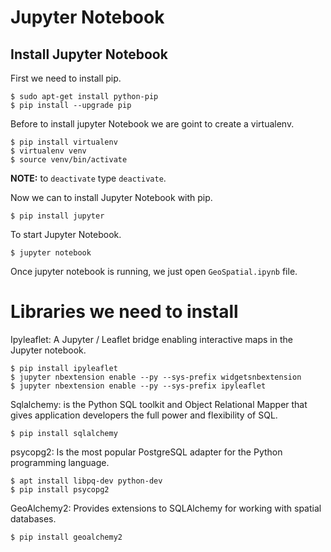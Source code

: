 # Jupyter Notebook

## Install Jupyter Notebook

First we need to install pip.

```
$ sudo apt-get install python-pip
$ pip install --upgrade pip
```

Before to install jupyter Notebook we are goint to create a virtualenv.

```
$ pip install virtualenv
$ virtualenv venv  
$ source venv/bin/activate
```
**NOTE:** to `deactivate` type `deactivate`.


Now we can to install Jupyter Notebook with pip.

```
$ pip install jupyter
```

To start Jupyter Notebook.

```
$ jupyter notebook
```

Once jupyter notebook is running, we just open `GeoSpatial.ipynb` file.

# Libraries we need to install

Ipyleaflet: A Jupyter / Leaflet bridge enabling interactive maps in the Jupyter notebook.

```
$ pip install ipyleaflet
$ jupyter nbextension enable --py --sys-prefix widgetsnbextension
$ jupyter nbextension enable --py --sys-prefix ipyleaflet
```

Sqlalchemy: is the Python SQL toolkit and Object Relational Mapper that gives application developers the full power and flexibility of SQL.

```
$ pip install sqlalchemy
```

psycopg2: Is the most popular PostgreSQL adapter for the Python programming language.

```
$ apt install libpq-dev python-dev
$ pip install psycopg2
```

GeoAlchemy2: Provides extensions to SQLAlchemy for working with spatial databases.

```
$ pip install geoalchemy2
```